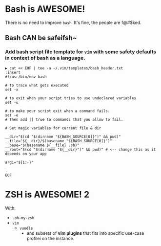 # Bash is AWESOME!

There is no need to improve `bash`. It's fine, the people are f@#$ked.

## Bash CAN be safeifsh~

### Add bash script file template for `vim` with some safety defaults in context of bash as a language.

```
▶ cat << EOF | tee -a ~/.vim/templates/bash_header.txt
:insert
#!/usr/bin/env bash

# to trace what gets executed
set -x

# to exit when your script tries to use undeclared variables
set -u

# to make your script exit when a command fails.
set -e
# Then add || true to commands that you allow to fail.

# Set magic variables for current file & dir

__dir="$(cd "$(dirname "${BASH_SOURCE[0]}")" && pwd)"
__file="${__dir}/$(basename "${BASH_SOURCE[0]}")"
__base="$(basename ${__file} .sh)"
__root="$(cd "$(dirname "${__dir}")" && pwd)" # <-- change this as it depends on your app

arg1="${1:-}"

.
EOF

```


# ZSH is AWESOME! 2

With:

* `.oh-my-zsh`
* `vim`
  * `vundle`
    * and subsets of __vim plugins__ that fits into specific use-case profilei on the instance.






